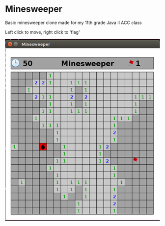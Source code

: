 # Minesweeper
Basic minesweeper clone made for my 11th grade Java II ACC class

Left click to move, right click to 'flag'

<img src="minesweeper.PNG" />

